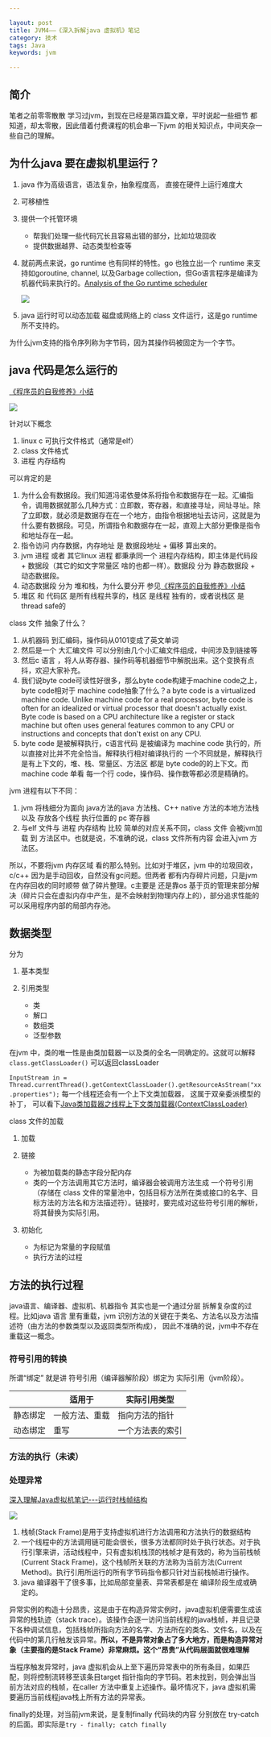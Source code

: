 ```yaml
---

layout: post
title: JVM4——《深入拆解java 虚拟机》笔记
category: 技术
tags: Java
keywords: jvm

---
```


## 简介

笔者之前零零散散 学习过jvm，到现在已经是第四篇文章，平时说起一些细节 都知道，却太零散，因此借着付费课程的机会串一下jvm 的相关知识点，中间夹杂一些自己的理解。

## 为什么java 要在虚拟机里运行？

1. java 作为高级语言，语法复杂，抽象程度高， 直接在硬件上运行难度大
2. 可移植性
2. 提供一个托管环境

	* 帮我们处理一些代码冗长且容易出错的部分，比如垃圾回收
	* 提供数据越界、动态类型检查等

3. 就前两点来说，go runtime 也有同样的特性。go 也独立出一个 runtime 来支持如goroutine, channel, 以及Garbage collection，但Go语言程序是编译为机器代码来执行的。[Analysis of the Go runtime scheduler](http://101.96.10.63/www.cs.columbia.edu/~aho/cs6998/reports/12-12-11_DeshpandeSponslerWeiss_GO.pdf)

	![](/public/upload/java/jvm_note_1.png)
	
4. java 运行时可以动态加载 磁盘或网络上的 class 文件运行，这是go runtime 所不支持的。

为什么jvm支持的指令序列称为字节码，因为其操作码被固定为一个字节。 

## java 代码是怎么运行的

[《程序员的自我修养》小结](http://qiankunli.github.io/2015/04/22/programer.html)

![](/public/upload/java/jvm_note_2.jpg)


针对以下概念

1. linux c 可执行文件格式（通常是elf）
2. class 文件格式
3. 进程 内存结构

可以肯定的是

1. 为什么会有数据段。我们知道冯诺依曼体系将指令和数据存在一起。汇编指令，调用数据就那么几种方式：立即数，寄存器，和直接寻址，间址寻址。除了立即数，就必须是数据存在在一个地方，由指令根据地址去访问，这就是为什么要有数据段。可见，所谓指令和数据存在一起，直观上大部分更像是指令和地址存在一起。
2. 指令访问 内存数据，内存地址 是 数据段地址 + 偏移 算出来的。
1. jvm 进程 或者 其它linux 进程 都秉承同一个 进程内存结构，即主体是代码段 + 数据段（其它的如文字常量区 啥的也都一样）。数据段 分为 静态数据段 + 动态数据段。 
2. 动态数据段 分为 堆和栈，为什么要分开 参见[《程序员的自我修养》小结](http://qiankunli.github.io/2015/04/22/programer.html)
3. 堆区 和 代码区 是所有线程共享的，栈区 是线程 独有的，或者说栈区 是thread safe的

class 文件 抽象了什么？

1. 从机器码 到汇编码，操作码从0101变成了英文单词
2. 然后是一个 大汇编文件 可以分别由几个小汇编文件组成，中间涉及到链接等
3. 然后c 语言 ，将人从寄存器、操作码等机器细节中解脱出来。这个变换有点抖，欢迎大家补充。
4. 我们说byte code可读性好很多，那么byte code构建于machine code之上，byte code相对于 machine code抽象了什么？a byte code is a virtualized machine code.  Unlike machine code for a real processor, byte code is often for an idealized or virtual processor that doesn't actually exist.  Byte code is based on a CPU architecture like a register or stack machine but often uses general features common to any CPU or instructions and concepts that don't exist on any CPU.
5. byte code 是被解释执行，c语言代码 是被编译为 machine code 执行的，所以直接对比并不完全恰当。解释执行相对编译执行的 一个不同就是，解释执行是有上下文的，堆、栈、常量区、方法区 都是 byte code的的上下文。而machine code 单看 每一个行 code，操作码、操作数等都必须是精确的。

jvm 进程有以下不同：

1. jvm 将栈细分为面向 java方法的java 方法栈、C++ native 方法的本地方法栈 以及 存放各个线程 执行位置的 pc 寄存器
2. 与elf 文件与 进程 内存结构 比较 简单的对应关系不同，class 文件 会被jvm加载 到 方法区中。也就是说，不准确的说，class 文件所有内容 会进入jvm 方法区。

所以，不要将jvm 内存区域 看的那么特别。比如对于堆区，jvm 中的垃圾回收，c/c++ 因为是手动回收，自然没有gc问题。但两者 都有内存碎片问题，只是jvm 在内存回收的同时顺带 做了碎片整理。c主要是 还是靠os 基于页的管理来部分解决（碎片只会在虚拟内存中产生，是不会映射到物理内存上的），部分追求性能的 可以采用程序内部的局部内存池。

## 数据类型

分为

1. 基本类型
2. 引用类型

	* 类
	* 解口
	* 数组类
	* 泛型参数

在jvm 中，类的唯一性是由类加载器一以及类的全名一同确定的。这就可以解释 `class.getClassLoader()` 可以返回classLoader

`InputStream in = Thread.currentThread().getContextClassLoader().getResourceAsStream("xx.properties");` 每一个线程还会有一个上下文类加载器， 这属于双亲委派模型的补丁， 可以看下[Java类加载器之线程上下文类加载器(ContextClassLoader)](http://blog.onlycatch.com/post/Java%E7%B1%BB%E5%8A%A0%E8%BD%BD%E6%9C%BA%E5%88%B6)

class 文件的加载

1. 加载
2. 链接

	* 为被加载类的静态字段分配内存
	* 类的一个方法调用其它方法时，编译器会被调用方法生成 一个符号引用（存储在 class 文件的常量池中，包括目标方法所在类或接口的名字、目标方法的方法名和方法描述符）。链接时，要完成对这些符号引用的解析，将其替换为实际引用。
3. 初始化

	* 为标记为常量的字段赋值
	* 执行<cinit>方法的过程

## 方法的执行过程

java语言、编译器、虚拟机、机器指令 其实也是一个通过分层 拆解复杂度的过程。比如java 语言 里有重载，jvm 识别方法的关键在于类名、方法名以及方法描述符（由方法的参数类型以及返回类型所构成）， 因此不准确的说，jvm中不存在重载这一概念。


### 符号引用的转换

所谓“绑定” 就是讲 符号引用（编译器解阶段）绑定为 实际引用（jvm阶段）。

||适用于|实际引用类型|
|---|---|---|
|静态绑定|一般方法、重载|指向方法的指针|
|动态绑定|重写|一个方法表的索引|


### 方法的执行（未读）

### 处理异常

[深入理解Java虚拟机笔记---运行时栈帧结构](https://blog.csdn.net/xtayfjpk/article/details/41924283)

![](/public/upload/java/jvm_note_3.jpg)

1. 栈帧(Stack Frame)是用于支持虚拟机进行方法调用和方法执行的数据结构
2. 一个线程中的方法调用链可能会很长，很多方法都同时处于执行状态。对于执行引擎来讲，活动线程中，只有虚拟机栈顶的栈帧才是有效的，称为当前栈帧(Current Stack Frame)，这个栈帧所关联的方法称为当前方法(Current Method)。执行引用所运行的所有字节码指令都只针对当前栈帧进行操作。
3. java 编译器干了很多事，比如局部变量表、异常表都是在 编译阶段生成或确定的。

异常实例的构造十分昂贵，这是由于在构造异常实例时，java虚拟机便需要生成该异常的栈轨迹（stack trace）。该操作会逐一访问当前线程的java栈帧，并且记录下各种调试信息，包括栈帧所指向方法的名字、方法所在的类名、文件名，以及在代码中的第几行触发该异常。**所以，不是异常对象占了多大地方，而是构造异常对象（主要指的是Stack Frame）非常麻烦。这个“昂贵”从代码层面就很难理解**

当程序触发异常时，java 虚拟机会从上至下遍历异常表中的所有条目，如果匹配，则将控制流转移至该条目target 指针指向的字节码。若未找到，则会弹出当前方法对应的栈帧，在caller 方法中重复上述操作。最坏情况下，java 虚拟机需要遍历当前线程java栈上所有方法的异常表。

finally的处理，对当前jvm来说，是复制finally 代码块的内容 分别放在 try-catch 的后面。即实际是`try - finally; catch finally`